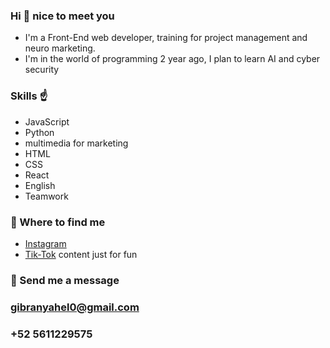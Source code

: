 ### Hi 👋 nice to meet you

- I'm a Front-End web developer, training for project management and neuro marketing.
- I'm in the world of programming 2 year ago, I plan to learn AI and cyber security

### Skills ☝️ 

 - JavaScript
 - Python 
 - multimedia for marketing 
 - HTML 
 - CSS
 - React
 - English
 - Teamwork

### 🔴 Where to find me

 - [Instagram](https://www.instagram.com/gibranyahel)
 - [Tik-Tok](https://www.tiktok.com/@im_gibee?is_from_webapp=1&sender_device=pc) content just for fun
 ### 🚀 Send me a message 
 ### gibranyahel0@gmail.com
 ### +52 5611229575
